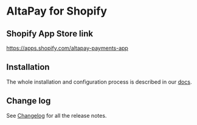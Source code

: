 # AltaPay for Shopify

## Shopify App Store link

https://apps.shopify.com/altapay-payments-app

## Installation

The whole installation and configuration process is described in our [docs](https://github.com/AltaPay/plugin-shopify/wiki).

## Change log

See [Changelog](CHANGELOG.md) for all the release notes.

